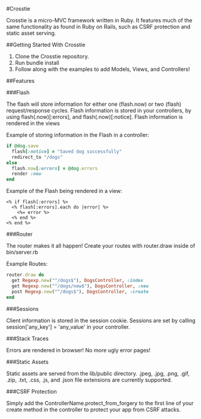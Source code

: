 #Crosstie

Crosstie is a micro-MVC framework written in Ruby. It features much of the same functionality
as found in Ruby on Rails, such as CSRF protection and static asset serving.

##Getting Started With Crosstie

1. Clone the Crosstie repository.
2. Run bundle install
3. Follow along with the examples to add Models, Views, and Controllers!

##Features

###Flash

The flash will store information for either one (flash.now) or two (flash) request/response cycles.
Flash information is stored in your controllers, by using flash(.now)[:errors], and flash(.now)[:notice].
Flash information is rendered in the views

Example of storing information in the Flash in a controller:
```ruby
if @dog.save
  flash[:notice] = "Saved dog successfully"
  redirect_to "/dogs"
else
  flash.now[:errors] = @dog.errors
  render :new
end
```

Example of the Flash being rendered in a view:
```
<% if flash[:errors] %>
  <% flash[:errors].each do |error| %>
    <%= error %>
  <% end %>
<% end %>
```

###Router

The router makes it all happen! Create your routes with router.draw inside of bin/server.rb

Example Routes:
```ruby
router.draw do
  get Regexp.new("^/dogs$"), DogsController, :index
  get Regexp.new("^/dogs/new$"), DogsController, :new
  post Regexp.new("^/dogs$"), DogsController, :create
end
```

###Sessions

Client information is stored in the session cookie. Sessions are set by calling
session['any_key'] = 'any_value' in your controller.

###Stack Traces

Errors are rendered in browser! No more ugly error pages!

###Static Assets

Static assets are served from the lib/public directory. .jpeg, .jpg, .png, .gif,
.zip, .txt, .css, .js, and .json file extensions are currently supported.

###CSRF Protection

Simply add the ControllerName.protect_from_forgery to the first line of your create method in the controller to protect your app from CSRF attacks.
